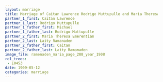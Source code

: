 ```yaml
---
layout: marriage
title: Marriage of Caitan Lawrence Rodrigo Muttupulle and Maria Theresa Emerentian Laity Ramanaden
partner_1_first: Caitan Lawrence
partner_1_last: Rodrigo Muttupulle
partner_1_father_first: Michael
partner_1_father_last: Rodrigo Muttupulle
partner_2_first: Maria Theresa Emerentian
partner_2_last: Laity Ramanaden
partner_2_father_first: Caitan
partner_2_father_last: Laity Ramanaden
image_file: ramenaden_maria_page_288_year_1908
rel_trees:
 - I0453
date: 1909-05-12
categories: marriage
---
```


